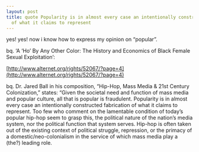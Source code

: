 ```yaml
---
layout: post
title: quote Popularity is in almost every case an intentionally constructed fabrication
  of what it claims to represent
---
```


yes! yes! now i know  how to express my opinion on “popular”.

bq. ‘A ‘Ho’ By Any Other Color: The History and Economics of Black Female Sexual Exploitation’:

[http://www.alternet.org/rights/52067/?page=4](http://www.alternet.org/rights/52067/?page=4)

bq. Dr. Jared Ball in his composition, “Hip-Hop, Mass Media & 21st Century Colonization,” states: “Given the societal need and function of mass media and popular culture, all that is popular is fraudulent. Popularity is in almost every case an intentionally constructed fabrication of what it claims to represent. Too few who comment on the lamentable condition of today’s popular hip-hop seem to grasp this, the political nature of the nation’s media system, nor the political function that system serves. Hip-hop is often taken out of the existing context of political struggle, repression, or the primacy of a domestic/neo-colonialism in the service of which mass media play a (the?) leading role.
